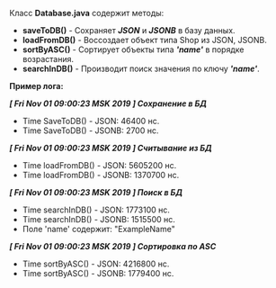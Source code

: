 Класс **Database.java** содержит методы:
+ **saveToDB()** - Сохраняет ***JSON*** и ***JSONB*** в базу данных.
+ **loadFromDB()** - Воссоздает объект типа Shop из JSON, JSONB.
+ **sortByASC()** - Сортирует объекты типа ***'name'*** в порядке возрастания.
+ **searchInDB()** - Производит поиск значения по ключу ***'name'***.

**Пример лога:**

***[ Fri Nov 01 09:00:23 MSK 2019 ] Сохранение в БД***
+ Time SaveToDB() - JSON:  46400 нс.
+ Time SaveToDB() - JSONB: 2700 нс.

***[ Fri Nov 01 09:00:23 MSK 2019 ] Считывание из БД***
+ Time loadFromDB() - JSON:  5605200 нс.
+ Time loadFromDB() - JSONB: 1370700 нс.

***[ Fri Nov 01 09:00:23 MSK 2019 ] Поиск в БД***
+ Time searchInDB() - JSON:  1773100 нс.
+ Time searchInDB() - JSONB: 1515500 нс.
+ Поле 'name' содержит: "ExampleName"

***[ Fri Nov 01 09:00:23 MSK 2019 ] Сортировка по ASC***
+ Time sortByASC() - JSON:  4216800 нс.
+ Time sortByASC() - JSONB: 1779400 нс.
